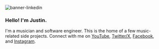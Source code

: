 ![banner-linkedin](https://github.com/user-attachments/assets/42e361d2-de23-4d1b-93bc-3bb47a53273c)

### Hello! I'm Justin.
I'm a musician and software engineer. This is the home of a few music-related side projects.
Connect with me on [YouTube](https://youtube.com/@justinhhorner), [Twitter/X](https://x.com/justinhhorner), [Facebook](https://facebook.com/justinhhorner2), and [Instagram](https://instagram.com/justinhhorner).
